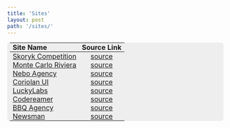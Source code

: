 ```yaml
---
title: 'Sites'
layout: post
path: '/sites/'
---
```


<style>
    table {
        background: #eee;
        border-radius: 0.4rem;
        padding: 0 .4rem;
    }
    th, td {
        padding: 0 .4rem;
    }
</style>

|Site Name|Source Link|
|:---|:---:|
|[Skoryk Competition](http://rooooster.com/skoryk)|[source](https://github.com/rooooster/skoryk)|
|[Monte Carlo Riviera](http://monte-carlo-riviera.github.io)|[source](https://github.com/monte-carlo-riviera/monte-carlo-riviera.github.io)|
|[Nebo Agency](http://neboua.github.io)|[source](https://github.com/neboua/neboua.github.io)|
|[Coriolan UI](https://coriolan-ui.github.io)|[source](https://github.com/coriolan-ui/coriolan-ui.github.io)|
|[LuckyLabs](http://rooooster.com/luckylabs)|[source](https://github.com/rooooster/luckylabs)|
|[Codereamer](http://rooooster.com/codereamer)|[source](https://github.com/rooooster/codereamer)|
|[BBQ Agency](http://bbq-agency.github.io)|[source](https://github.com/bbq-agency/bbq-agency.github.io)|
|[Newsman](http://rooooster.com/newsman)|[source](https://github.com/rooooster/newsman)|
